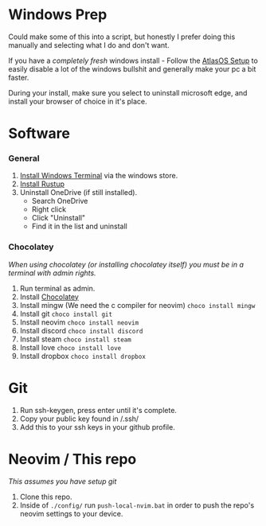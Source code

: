 # Windows Prep
Could make some of this into a script, but honestly I prefer doing this manually and selecting what I do and don't want.

If you have a _completely fresh_ windows install - Follow the [AtlasOS Setup](https://atlasos.net/) to easily disable a lot of the windows bullshit and generally make your pc a bit faster.  

During your install, make sure you select to uninstall microsoft edge, and install your browser of choice in it's place.

# Software
### General
1. [Install Windows Terminal](https://apps.microsoft.com/detail/9n0dx20hk701?hl=en-US&gl=US) via the windows store.
2. [Install Rustup](https://rustup.rs/)
3. Uninstall OneDrive (if still installed).
    - Search OneDrive
    - Right click
    - Click "Uninstall"
    - Find it in the list and uninstall

### Chocolatey
_When using chocolatey (or installing chocolatey itself) you must be in a terminal with admin rights._
1. Run terminal as admin.
2. Install [Chocolatey](https://chocolatey.org/install)
3. Install mingw (We need the c compiler for neovim) `choco install mingw`
4. Install git `choco install git`
5. Install neovim `choco install neovim`
6. Install discord `choco install discord`
7. Install steam `choco install steam`
8. Install love `choco install love`
9. Install dropbox `choco install dropbox`

# Git
1. Run ssh-keygen, press enter until it's complete.  
2. Copy your public key found in /.ssh/
3. Add this to your ssh keys in your github profile.

# Neovim / This repo
_This assumes you have setup git_
1. Clone this repo.
2. Inside of `./config/` run `push-local-nvim.bat` in order to push the repo's neovim settings to your device.
